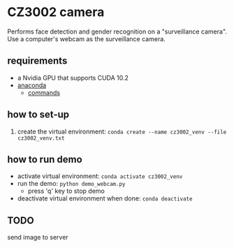 # CZ3002 camera

Performs face detection and gender recognition on a "surveillance camera".
Use a computer's webcam as the surveillance camera.

## requirements

- a Nvidia GPU that supports CUDA 10.2
- [anaconda](https://docs.anaconda.com/anaconda/install/)
  - [commands](https://docs.conda.io/projects/conda/en/4.6.0/_downloads/52a95608c49671267e40c689e0bc00ca/conda-cheatsheet.pdf)

## how to set-up

1. create the virtual environment: `conda create --name cz3002_venv --file cz3002_venv.txt`

## how to run demo

- activate virtual environment: `conda activate cz3002_venv`
- run the demo: `python demo_webcam.py`
  - press 'q' key to stop demo
- deactivate virtual environment when done: `conda deactivate`

## TODO

send image to server
